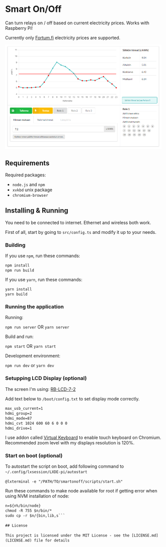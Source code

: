 # Smart On/Off

Can turn relays on / off based on current electricity prices. Works with Raspberry Pi!

Currently only [Fortum.fi](http://fortum.fi/) electricity prices are supported.

![Smart On/Off](https://raw.githubusercontent.com/Kallu609/smartonoff/master/assets/preview.png)

## Requirements

Required packages:

- `node.js` and `npm`
- `xvkbd` unix package
- `chromium-browser`

## Installing & Running

You need to be connected to internet. Ethernet and wireless both work.

First of all, start by going to `src/config.ts` and modify it up to your needs.

### Building

If you use `npm`, run these commands:

```
npm install
npm run build
```

If you use `yarn`, run these commands:

```
yarn install
yarn build
```

### Running the application

Running:

`npm run server` OR `yarn server`

Build and run:

`npm start` OR `yarn start`

Development environment:

`npm run dev` or `yarn dev`

### Setupping LCD Display (optional)

The screen I'm using: [RB-LCD-7-2](https://www.conrad.de/de/raspberry-pi-display-modul-rb-lcd-7-2-raspberry-pi-banana-pi-cubieboard-pcduino-1543962.html)

Add text below to `/boot/config.txt` to set display mode correctly.

```
max_usb_current=1
hdmi_group=2
hdmi_mode=87
hdmi_cvt 1024 600 60 6 0 0 0
hdmi_drive=1
```

I use addon called [Virtual Keyboard](https://chrome.google.com/webstore/detail/virtual-keyboard/pflmllfnnabikmfkkaddkoolinlfninn) to enable touch keyboard on Chromium. Recommended zoom level with my displays resolution is 120%.

### Start on boot (optional)

To autostart the script on boot, add following command to `~/.config/lxsession/LXDE-pi/autostart`

`@lxterminal -e "/PATH/TO/smartonoff/scripts/start.sh"`

Run these commands to make node available for root if getting error when using NVM installation of node:

````n=$(which node)
n=${n%/bin/node}
chmod -R 755 $n/bin/*
sudo cp -r $n/{bin,lib,s```

## License

This project is licensed under the MIT License - see the [LICENSE.md](LICENSE.md) file for details
````
